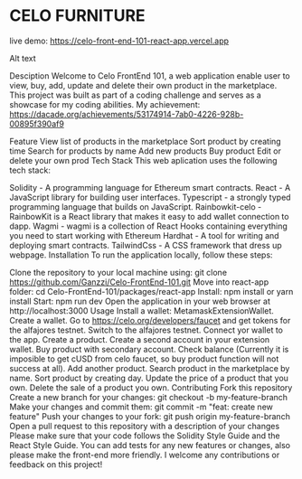 # CELO FURNITURE
live demo: https://celo-front-end-101-react-app.vercel.app

Alt text

Desciption
Welcome to Celo FrontEnd 101, a web application enable user to view, buy, add, update and delete their own product in the marketplace. This project was built as part of a coding challenge and serves as a showcase for my coding abilities. My achievement: https://dacade.org/achievements/53174914-7ab0-4226-928b-00895f390af9

Feature
View list of products in the marketplace
Sort product by creating time
Search for products by name
Add new products
Buy product
Edit or delete your own prod
Tech Stack
This web aplication uses the following tech stack:

Solidity - A programming language for Ethereum smart contracts.
React - A JavaScript library for building user interfaces.
Typescript - a strongly typed programming language that builds on JavaScript.
Rainbowkit-celo - RainbowKit is a React library that makes it easy to add wallet connection to dapp.
Wagmi - wagmi is a collection of React Hooks containing everything you need to start working with Ethereum
Hardhat - A tool for writing and deploying smart contracts.
TailwindCss - A CSS framework that dress up webpage.
Installation
To run the application locally, follow these steps:

Clone the repository to your local machine using: git clone https://github.com/Ganzzi/Celo-FrontEnd-101.git
Move into react-app folder: cd Celo-FrontEnd-101/packages/react-app
Install: npm install or yarn install
Start: npm run dev
Open the application in your web browser at http://localhost:3000
Usage
Install a wallet: MetamaskExtensionWallet.
Create a wallet.
Go to https://celo.org/developers/faucet and get tokens for the alfajores testnet.
Switch to the alfajores testnet.
Connect yor wallet to the app.
Create a product.
Create a second account in your extension wallet.
Buy product with secondary account.
Check balance (Currently it is imposible to get cUSD from celo faucet, so buy product function will not success at all).
Add another product.
Search product in the marketplace by name.
Sort product by creating day.
Update the price of a product that you own.
Delete the sale of a product you own.
Contributing
Fork this repository
Create a new branch for your changes: git checkout -b my-feature-branch
Make your changes and commit them: git commit -m "feat: create new feature"
Push your changes to your fork: git push origin my-feature-branch
Open a pull request to this repository with a description of your changes
Please make sure that your code follows the Solidity Style Guide and the React Style Guide. You can add tests for any new features or changes, also please make the front-end more friendly. I welcome any contributions or feedback on this project!
